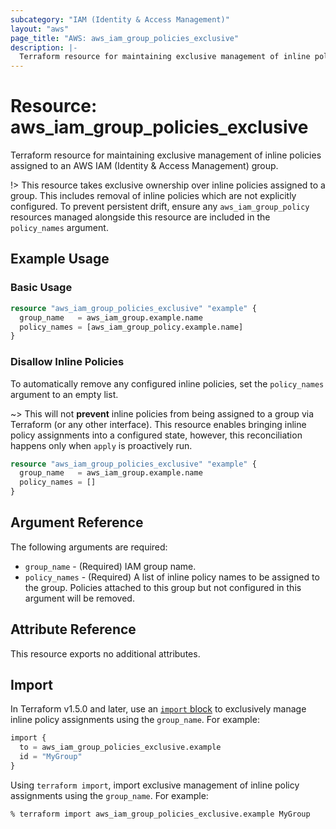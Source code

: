 ```yaml
---
subcategory: "IAM (Identity & Access Management)"
layout: "aws"
page_title: "AWS: aws_iam_group_policies_exclusive"
description: |-
  Terraform resource for maintaining exclusive management of inline policies assigned to an AWS IAM (Identity & Access Management) group.
---
```

# Resource: aws_iam_group_policies_exclusive

Terraform resource for maintaining exclusive management of inline policies assigned to an AWS IAM (Identity & Access Management) group.

!> This resource takes exclusive ownership over inline policies assigned to a group. This includes removal of inline policies which are not explicitly configured. To prevent persistent drift, ensure any `aws_iam_group_policy` resources managed alongside this resource are included in the `policy_names` argument.

## Example Usage

### Basic Usage

```terraform
resource "aws_iam_group_policies_exclusive" "example" {
  group_name   = aws_iam_group.example.name
  policy_names = [aws_iam_group_policy.example.name]
}
```

### Disallow Inline Policies

To automatically remove any configured inline policies, set the `policy_names` argument to an empty list.

~> This will not __prevent__ inline policies from being assigned to a group via Terraform (or any other interface). This resource enables bringing inline policy assignments into a configured state, however, this reconciliation happens only when `apply` is proactively run.

```terraform
resource "aws_iam_group_policies_exclusive" "example" {
  group_name   = aws_iam_group.example.name
  policy_names = []
}
```

## Argument Reference

The following arguments are required:

* `group_name` - (Required) IAM group name.
* `policy_names` - (Required) A list of inline policy names to be assigned to the group. Policies attached to this group but not configured in this argument will be removed.

## Attribute Reference

This resource exports no additional attributes.

## Import

In Terraform v1.5.0 and later, use an [`import` block](https://developer.hashicorp.com/terraform/language/import) to exclusively manage inline policy assignments using the `group_name`. For example:

```terraform
import {
  to = aws_iam_group_policies_exclusive.example
  id = "MyGroup"
}
```

Using `terraform import`, import exclusive management of inline policy assignments using the `group_name`. For example:

```console
% terraform import aws_iam_group_policies_exclusive.example MyGroup
```
